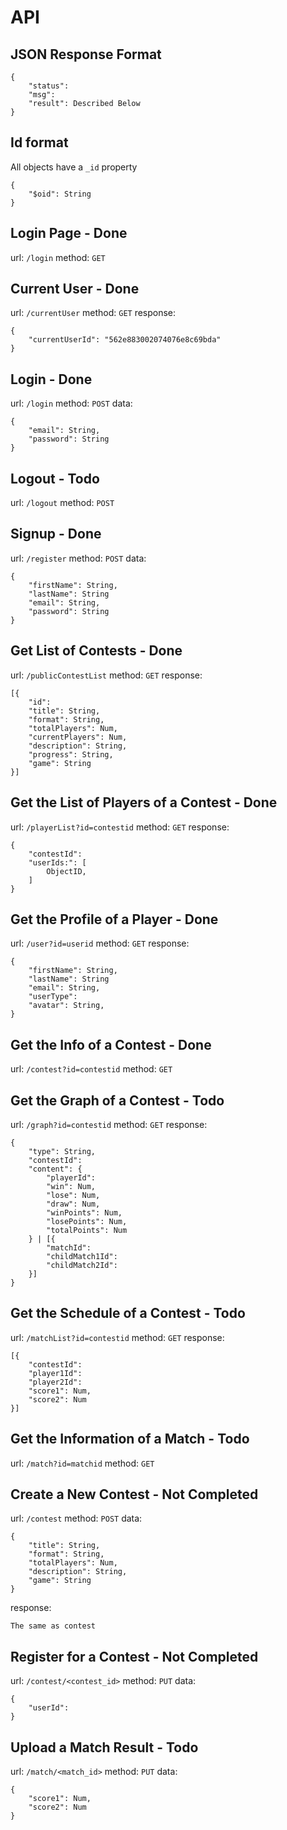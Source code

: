 # API

## JSON Response Format

```
{
	"status":
	"msg":
	"result": Described Below
}
```

## Id format

All objects have a `_id` property
```
{
	"$oid": String
}
```

## Login Page - Done

url: `/login`
method: `GET`

## Current User - Done

url: `/currentUser`
method: `GET`
response:

```
{
	"currentUserId": "562e883002074076e8c69bda"
}
```

## Login - Done

url: `/login`
method: `POST`
data: 

```
{
	"email": String,
	"password": String
}
```

## Logout - Todo

url: `/logout`
method: `POST`

## Signup - Done

url: `/register`
method: `POST`
data: 

```
{
	"firstName": String,
	"lastName": String
	"email": String,
	"password": String
}
```

## Get List of Contests - Done

url: `/publicContestList`
method: `GET`
response:

```
[{
	"id":
	"title": String,
	"format": String,
	"totalPlayers": Num,
	"currentPlayers": Num,
	"description": String,
	"progress": String,
	"game": String
}]
```

## Get the List of Players of a Contest - Done

url: `/playerList?id=contestid`
method: `GET`
response:

```
{
	"contestId":
	"userIds:": [
		ObjectID,
	]
}
```

## Get the Profile of a Player - Done

url: `/user?id=userid`
method: `GET`
response:

```
{
	"firstName": String,
	"lastName": String
	"email": String,
	"userType":
	"avatar": String,
}
```

## Get the Info of a Contest - Done

url: `/contest?id=contestid`
method: `GET`

## Get the Graph of a Contest - Todo

url: `/graph?id=contestid`
method: `GET`
response:

```
{
	"type": String,
	"contestId":
	"content": {
		"playerId":
		"win": Num,
		"lose": Num,
		"draw": Num,
		"winPoints": Num,
		"losePoints": Num,
		"totalPoints": Num
	} | [{
		"matchId":
		"childMatch1Id":
		"childMatch2Id":
	}]
}
```

## Get the Schedule of a Contest - Todo

url: `/matchList?id=contestid`
method: `GET`
response:

```
[{
	"contestId":
	"player1Id":
	"player2Id":
	"score1": Num,
	"score2": Num
}]
```

## Get the Information of a Match - Todo

url: `/match?id=matchid`
method: `GET`

## Create a New Contest - Not Completed

url: `/contest`
method: `POST`
data:

```
{
	"title": String,
	"format": String,
	"totalPlayers": Num,
	"description": String,
	"game": String
}
```

response:

```
The same as contest
```

## Register for a Contest - Not Completed

url: `/contest/<contest_id>`
method: `PUT`
data:

```
{
	"userId":
}
```

## Upload a Match Result - Todo

url: `/match/<match_id>`
method: `PUT`
data:

```
{
	"score1": Num,
	"score2": Num
}
```
